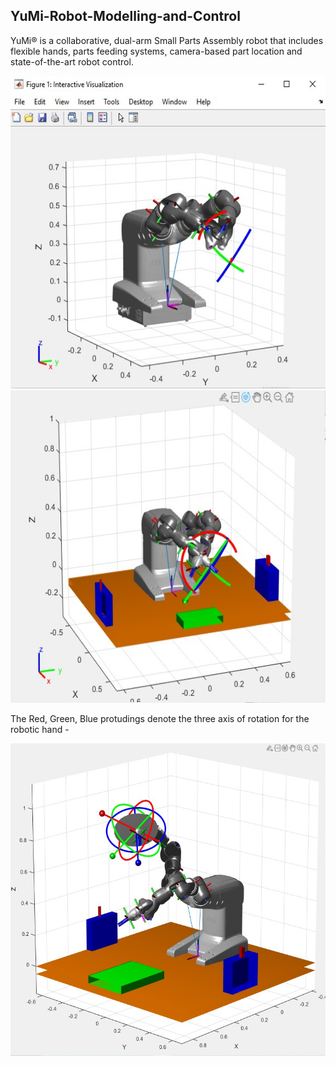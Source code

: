## YuMi-Robot-Modelling-and-Control

YuMi® is a collaborative, dual-arm Small Parts Assembly robot that 
includes flexible hands, parts feeding systems, camera-based part location and state-of-the-art robot control.

<img src="https://github.com/souvik0306/YuMi-Robot-Modelling-and-Control/blob/master/YuMi_Robot_First_Look.jpg" width="650" height="500">

<img src="https://github.com/souvik0306/YuMi-Robot-Modelling-and-Control/blob/master/YuMi_Robot_with_Obstruction_complete.jpg" width="650" height="500">

The Red, Green, Blue protudings denote the three axis of rotation for the robotic hand - 

<img src="https://github.com/souvik0306/YuMi-Robot-Modelling-and-Control/blob/master/Yumi_Enlarged.jpg" width="650" height="500">

